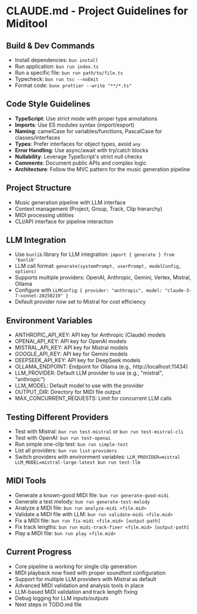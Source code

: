 # CLAUDE.md - Project Guidelines for Miditool

## Build & Dev Commands
- Install dependencies: `bun install`
- Run application: `bun run index.ts`
- Run a specific file: `bun run path/to/file.ts`
- Typecheck: `bun run tsc --noEmit`
- Format code: `bunx prettier --write "**/*.ts"`

## Code Style Guidelines
- **TypeScript**: Use strict mode with proper type annotations
- **Imports**: Use ES modules syntax (import/export)
- **Naming**: camelCase for variables/functions, PascalCase for classes/interfaces
- **Types**: Prefer interfaces for object types, avoid `any`
- **Error Handling**: Use async/await with try/catch blocks
- **Nullability**: Leverage TypeScript's strict null checks
- **Comments**: Document public APIs and complex logic
- **Architecture**: Follow the MVC pattern for the music generation pipeline

## Project Structure
- Music generation pipeline with LLM interface
- Context management (Project, Group, Track, Clip hierarchy)
- MIDI processing utilities
- CLI/API interface for pipeline interaction

## LLM Integration
- Use `bunlib` library for LLM integration: `import { generate } from 'bunlib'`
- LLM call format: `generate(systemPrompt, userPrompt, modelConfig, options)`
- Supports multiple providers: OpenAI, Anthropic, Gemini, Vertex, Mistral, Ollama
- Configure with `LLMConfig`: `{ provider: "anthropic", model: "claude-3-7-sonnet-20250219" }`
- Default provider now set to Mistral for cost efficiency

## Environment Variables
- ANTHROPIC_API_KEY: API key for Anthropic (Claude) models
- OPENAI_API_KEY: API key for OpenAI models
- MISTRAL_API_KEY: API key for Mistral models
- GOOGLE_API_KEY: API key for Gemini models
- DEEPSEEK_API_KEY: API key for DeepSeek models
- OLLAMA_ENDPOINT: Endpoint for Ollama (e.g., http://localhost:11434)
- LLM_PROVIDER: Default LLM provider to use (e.g., "mistral", "anthropic")
- LLM_MODEL: Default model to use with the provider
- OUTPUT_DIR: Directory for MIDI file output
- MAX_CONCURRENT_REQUESTS: Limit for concurrent LLM calls

## Testing Different Providers
- Test with Mistral: `bun run test-mistral` or `bun run test-mistral-cli`
- Test with OpenAI: `bun run test-openai`
- Run simple one-clip test: `bun run simple-test`
- List all providers: `bun run list-providers`
- Switch providers with environment variables: `LLM_PROVIDER=mistral LLM_MODEL=mistral-large-latest bun run test-llm`

## MIDI Tools
- Generate a known-good MIDI file: `bun run generate-good-midi`
- Generate a test melody: `bun run generate-test-melody`
- Analyze a MIDI file: `bun run analyze-midi <file.mid>`
- Validate a MIDI file with LLM: `bun run validate-midi <file.mid>`
- Fix a MIDI file: `bun run fix-midi <file.mid> [output-path]`
- Fix track lengths: `bun run midi-track-fixer <file.mid> [output-path]`
- Play a MIDI file: `bun run play <file.mid>`

## Current Progress
- Core pipeline is working for single clip generation
- MIDI playback now fixed with proper soundfont configuration
- Support for multiple LLM providers with Mistral as default
- Advanced MIDI validation and analysis tools in place
- LLM-based MIDI validation and track length fixing
- Debug logging for LLM inputs/outputs
- Next steps in TODO.md file